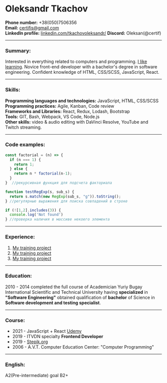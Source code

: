 # Oleksandr Tkachov

**Phone number:** +38(050)7506356<br>
**Email:** certifis@gmail.com<br>
**LinkedIn profile:** [linkedin.com/tkachovoleksandr/](https://www.linkedin.com/in/tkachovoleksandr/)
**Discord:** Oleksan(@certif)

---

### Summary:
Interested in everything related to computers and programming. [I like learning](https://github.com/certif/Courses-and-Certificates).
Novice front-end developer with a bachelor's degree in software engineering. Confident knowledge of HTML, CSS/SCSS, JavaScript, React.

---

### Skills:
**Programming languages and technologies:** JavaScript, HTML, CSS/SCSS<br>
**Programming practices:** Agile, Kanban, Code review<br>
**Frameworks and Libraries:** React, Redux, Lodash, Bootstrap<br>
**Tools:** GIT, Bash, Webpack, VS Code, Node.js<br>
**Other skills:** video & audio editing with DaVinci Resolve, YouTube and Twitch streaming.

---

### Code examples:
```javascript
const factorial = (n) => {
  if (n === 1) {
    return 1;
  } else {
    return n * factorial(n-1);
  }
}  //рекурсивная функция для подсчета факториала
```
```javascript
function testRegExp(s, sub_s) {
  return s.match(new RegExp(sub_s, "g")).toString();
} //регулярные выражения для поиска совпадений в строке
```
```javascript
if (![1,2].includes(3)) {
  console.log('Not found')
} //проверка наличия в массиве некоего элемента
```

---

### Experience:
1. [My training project](https://certif.github.io/1.HTML5&CSS3_Starter/)
2. [My training project](https://certif.github.io/3.HTML5&CSS3_Advanced/)
3. [My training project](https://certif.github.io/Responsibilities%20of%20Owning%20A%20Cat/)

---

### Education:
2010 - 2014 completed the full course of Academician Yuriy Bugay International Scientific and Technical University having **specialized** in **"Software Engineering"** obtained qualification of **bachelor** of Science in **Software development and testing specialist**.

---

### Course:
* 2021 - JavaScript + React [Udemy](https://www.udemy.com/course/javascript_full/)
* 2019 - ITVDN specialty **Frontend Developer**
* 2019 - [Stepik.org](https://stepik.org/users/105932471)
* 2006 - A.V.T. Computer Education Center: "Computer Programming"

---

### English:
A2(Pre-intermediate)
goal B2+